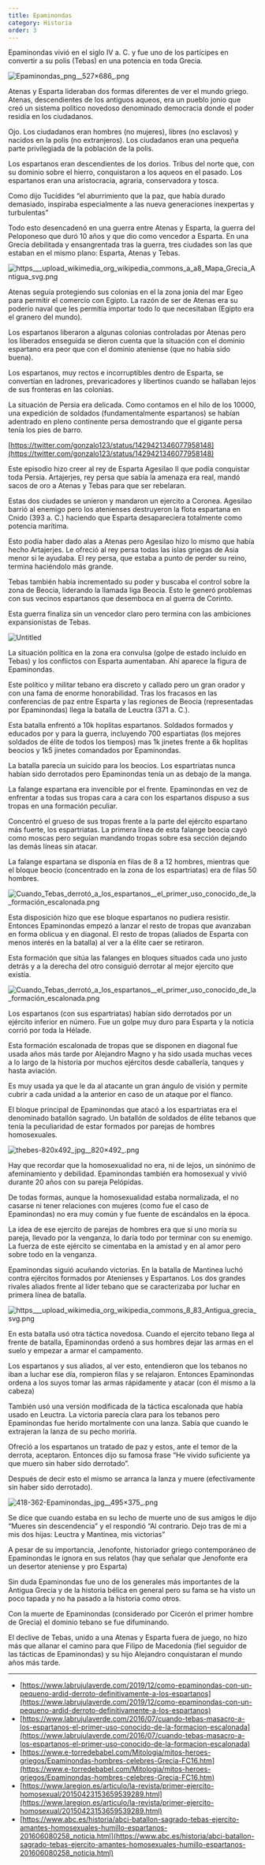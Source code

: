 ```yaml
---
title: Epaminondas
category: Historia
order: 3
---
```


Epaminondas vivió en el siglo IV a. C. y fue uno de los partícipes en convertir a su polis (Tebas) en una potencia en toda Grecia.

![Epaminondas_png__527×686_.png](Epaminondas%205eb83759230f47c4856e17b37dd61bc7/Epaminondas_png__527686_.png)

Atenas y Esparta lideraban dos formas diferentes de ver el mundo griego. Atenas, descendientes de los antiguos aqueos, era un pueblo jonio que creó un sistema político novedoso denominado democracia donde el poder residía en los ciudadanos. 

Ojo. Los ciudadanos eran hombres (no mujeres), libres (no esclavos) y nacidos en la polis (no extranjeros). Los ciudadanos eran una pequeña parte privilegiada de la población de la polis. 

Los espartanos eran descendientes de los dorios. Tribus del norte que, con su dominio sobre el hierro, conquistaron a los aqueos en el pasado. Los espartanos eran una aristocracia, agraria, conservadora y tosca.

Como dijo Tucídides “el aburrimiento que la paz, que había durado demasiado, inspiraba especialmente a las nueva generaciones inexpertas y turbulentas”

Todo esto desencadenó en una guerra entre Atenas y Esparta, la guerra del Peloponeso que duró 10 años y que dio como vencedor a Esparta. En una Grecia debilitada y ensangrentada tras la guerra, tres ciudades son las que estaban en el mismo plano: Esparta, Atenas y Tebas.

![https___upload_wikimedia_org_wikipedia_commons_a_a8_Mapa_Grecia_Antigua_svg.png](Epaminondas%205eb83759230f47c4856e17b37dd61bc7/https___upload_wikimedia_org_wikipedia_commons_a_a8_Mapa_Grecia_Antigua_svg.png)

Atenas seguía protegiendo sus colonias en el la zona jonia del mar Egeo para permitir el comercio con Egipto. La razón de ser de Atenas era su poderío naval que les permitía importar todo lo que necesitaban (Egipto era el granero del mundo).

Los espartanos liberaron a algunas colonias controladas por Atenas pero los liberados enseguida se dieron cuenta que la situación con el dominio espartano era peor que con el dominio ateniense (que no había sido buena).

Los espartanos, muy rectos e incorruptibles dentro de Esparta, se convertían en ladrones, prevaricadores y libertinos cuando se hallaban lejos de sus fronteras en las colonias.

La situación de Persia era delicada. Como contamos en el hilo de los 10000, una expedición de soldados (fundamentalmente espartanos) se habían adentrado en pleno continente persa demostrando que el gigante persa tenía los pies de barro.

[https://twitter.com/gonzalo123/status/1429421346077958148](https://twitter.com/gonzalo123/status/1429421346077958148)

Este episodio hizo creer al rey de Esparta Agesilao II que podía conquistar toda Persia. Artajerjes, rey persa que sabía la amenaza era real, mandó sacos de oro a Atenas y Tebas para que ser rebelaran.

Estas dos ciudades se unieron y mandaron un ejercito a Coronea. Agesilao barrió al enemigo pero los atenienses destruyeron la flota espartana en Cnido (393 a. C.) haciendo que Esparta desapareciera totalmente como potencia marítima.

Esto podía haber dado alas a Atenas pero Agesilao hizo lo mismo que había hecho Artajerjes. Le ofreció al rey persa todas las islas griegas de Asia menor si le ayudaba. El rey persa, que estaba a punto de perder su reino, termina haciéndolo más grande.

Tebas también había incrementado su poder y buscaba el control sobre la zona de Beocia, liderando la llamada liga Beocia. Esto le generó problemas con sus vecinos espartanos que desemboca en al guerra de Corinto. 

Esta guerra finaliza sin un vencedor claro pero termina con las ambiciones expansionistas de Tebas.

![Untitled](Epaminondas%205eb83759230f47c4856e17b37dd61bc7/Untitled.png)

La situación política en la zona era convulsa (golpe de estado incluido en Tebas) y los conflictos con Esparta aumentaban. Ahí aparece la figura de Epaminondas.

Este político y militar tebano era discreto y callado pero un gran orador y con una fama de enorme honorabilidad. Tras los fracasos en las conferencias de paz entre Esparta y las regiones de Beocia (representadas por Epaminondas) llega la batalla de Leuctra (371 a. C.).

Esta batalla enfrentó a 10k hoplitas espartanos. Soldados formados y educados por y para la guerra, incluyendo 700 espartiatas (los mejores soldados de élite de todos los tiempos) mas 1k jinetes frente a 6k hoplitas beocios y 1k5 jinetes comandados por Epaminondas.  

La batalla parecía un suicido para los beocios. Los espartriatas nunca habían sido derrotados pero Epaminondas tenía un as debajo de la manga.

La falange espartana era invencible por el frente. Epaminondas en vez de enfrentar a todas sus tropas cara a cara con los espartanos dispuso a sus tropas en una formación peculiar. 

Concentró el grueso de sus tropas frente a la parte del ejército espartano más fuerte, los espartriatas. La primera línea de esta falange beocia cayó como moscas pero seguían mandando tropas sobre esa sección dejando las demás líneas sin atacar. 

La falange espartana se disponía en filas de 8 a 12 hombres, mientras que el bloque beocio (concentrado en la zona de los espartriatas) era de filas 50 hombres.

![Cuando_Tebas_derrotó_a_los_espartanos__el_primer_uso_conocido_de_la_formación_escalonada.png](Epaminondas%205eb83759230f47c4856e17b37dd61bc7/Cuando_Tebas_derroto_a_los_espartanos__el_primer_uso_conocido_de_la_formacion_escalonada.png)

Esta disposición hizo que ese bloque espartanos no pudiera resistir. Entonces Epaminondas empezó a lanzar el resto de tropas que avanzaban en forma oblicua y en diagonal. El resto de tropas (aliados de Esparta con menos interés en la batalla) al ver a la élite caer se retiraron.

Esta formación que sitúa las falanges en bloques situados cada uno justo detrás y a la derecha del otro consiguió derrotar al mejor ejercito que existía. 

![Cuando_Tebas_derrotó_a_los_espartanos__el_primer_uso_conocido_de_la_formación_escalonada.png](Epaminondas%205eb83759230f47c4856e17b37dd61bc7/Cuando_Tebas_derroto_a_los_espartanos__el_primer_uso_conocido_de_la_formacion_escalonada%201.png)

Los espartanos (con sus espartriatas) habían sido derrotados por un ejército inferior en número. Fue un golpe muy duro para Esparta y la noticia corrió por toda la Hélade.

Esta formación escalonada de tropas que se disponen en diagonal fue usada años más tarde por Alejandro Magno y ha sido usada muchas veces a lo largo de la historia por muchos ejércitos desde caballería, tanques y hasta aviación. 

Es muy usada ya que le da al atacante un gran ángulo de visión y permite cubrir a cada unidad a la anterior en caso de un ataque por el flanco.

El bloque principal de Epaminondas que atacó a los espartriatas era el denominado batallón sagrado. Un batallón de soldados de élite tebanos que tenía la peculiaridad de estar formados por parejas de hombres homosexuales. 

![thebes-820x492_jpg__820×492_.png](Epaminondas%205eb83759230f47c4856e17b37dd61bc7/thebes-820x492_jpg__820492_.png)

Hay que recordar que la homosexualidad no era, ni de lejos, un sinónimo de afeminamiento y debilidad. Epaminondas también era homosexual y vivió durante 20 años con su pareja Pelópidas. 

De todas formas, aunque la homosexualidad estaba normalizada, el no casarse ni tener relaciones con mujeres (como fue el caso de Epaminondas) no era muy común y fue fuente de escándalos en la época. 

La idea de ese ejercito de parejas de hombres era que si uno moría su pareja, llevado por la venganza, lo daría todo por terminar con su enemigo. La fuerza de este ejército se cimentaba en la amistad y en al amor pero sobre todo en la venganza.

Epaminondas siguió acuñando victorias. En la batalla de Mantinea luchó contra ejércitos formados por Atenienses y Espartanos. Los dos grandes rivales aliados frente al líder tebano que se caracterizaba por luchar en primera línea de batalla.

![https___upload_wikimedia_org_wikipedia_commons_8_83_Antigua_grecia_svg.png](Epaminondas%205eb83759230f47c4856e17b37dd61bc7/https___upload_wikimedia_org_wikipedia_commons_8_83_Antigua_grecia_svg.png)

En esta batalla usó otra táctica novedosa. Cuando el ejercito tebano llega al frente de batalla, Epaminondas ordenó a sus hombres dejar las armas en el suelo y empezar a armar el campamento.

Los espartanos y sus aliados, al ver esto, entendieron que los tebanos no iban a luchar ese día, rompieron filas y se relajaron. Entonces Epaminondas ordena a los suyos tomar las armas rápidamente y atacar (con él mismo a la cabeza) 

También usó una versión modificada de la táctica escalonada que había usado en Leuctra. La victoria parecía clara para los tebanos pero Epaminondas fue herido mortalmente con una lanza. Sabía que cuando le extrajeran la lanza de su pecho moriría. 

Ofreció a los espartanos un tratado de paz y estos, ante el temor de la derrota, aceptaron. Entonces dijo su famosa frase “He vivido suficiente ya que muero sin haber sido derrotado”. 

Después de decir esto el mismo se arranca la lanza y muere (efectivamente sin haber sido derrotado).

![418-362-Epaminondas_jpg__495×375_.png](Epaminondas%205eb83759230f47c4856e17b37dd61bc7/418-362-Epaminondas_jpg__495375_.png)

Se dice que cuando estaba en su lecho de muerte uno de sus amigos le dijo “Mueres sin descendencia” y el respondió “Al contrario. Dejo tras de mi a mis dos hijas: Leuctra y Mantinea, mis victorias”

A pesar de su importancia, Jenofonte, historiador griego contemporáneo de Epaminondas le ignora en sus relatos (hay que señalar que Jenofonte era un desertor ateniense y pro Esparta) 

Sin duda Epaminondas fue uno de los generales más importantes de la Antigua Grecia y de la historia bélica en general pero su fama se ha visto un poco tapada y no ha pasado a la historia como otros.

Con la muerte de Epaminondas (considerado por Cicerón el primer hombre de Grecia) el dominio tebano se fue difuminando. 

El declive de Tebas, unido a una Atenas y Esparta fuera de juego, no hizo más que allanar el camino para que Filipo de Macedonia (fiel seguidor de las tácticas de Epaminondas) y su hijo Alejandro conquistaran el mundo años más tarde.

---

- [https://www.labrujulaverde.com/2019/12/como-epaminondas-con-un-pequeno-ardid-derroto-definitivamente-a-los-espartanos](https://www.labrujulaverde.com/2019/12/como-epaminondas-con-un-pequeno-ardid-derroto-definitivamente-a-los-espartanos)
- [https://www.labrujulaverde.com/2016/07/cuando-tebas-masacro-a-los-espartanos-el-primer-uso-conocido-de-la-formacion-escalonada](https://www.labrujulaverde.com/2016/07/cuando-tebas-masacro-a-los-espartanos-el-primer-uso-conocido-de-la-formacion-escalonada)
- [https://www.e-torredebabel.com/Mitologia/mitos-heroes-griegos/Epaminondas-hombres-celebres-Grecia-FC16.htm](https://www.e-torredebabel.com/Mitologia/mitos-heroes-griegos/Epaminondas-hombres-celebres-Grecia-FC16.htm)
- [https://www.laregion.es/articulo/la-revista/primer-ejercito-homosexual/20150423153659539289.html](https://www.laregion.es/articulo/la-revista/primer-ejercito-homosexual/20150423153659539289.html)
- [https://www.abc.es/historia/abci-batallon-sagrado-tebas-ejercito-amantes-homosexuales-humillo-espartanos-201606080258_noticia.html](https://www.abc.es/historia/abci-batallon-sagrado-tebas-ejercito-amantes-homosexuales-humillo-espartanos-201606080258_noticia.html)
